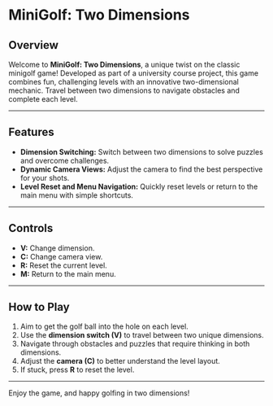 # MiniGolf: Two Dimensions

## Overview
Welcome to **MiniGolf: Two Dimensions**, a unique twist on the classic minigolf game! Developed as part of a university course project, this game combines fun, challenging levels with an innovative two-dimensional mechanic. Travel between two dimensions to navigate obstacles and complete each level.

---

## Features
- **Dimension Switching:** Switch between two dimensions to solve puzzles and overcome challenges.
- **Dynamic Camera Views:** Adjust the camera to find the best perspective for your shots.
- **Level Reset and Menu Navigation:** Quickly reset levels or return to the main menu with simple shortcuts.

---

## Controls
- **V:** Change dimension.
- **C:** Change camera view.
- **R:** Reset the current level.
- **M:** Return to the main menu.

---

## How to Play
1. Aim to get the golf ball into the hole on each level.
2. Use the **dimension switch (V)** to travel between two unique dimensions.
3. Navigate through obstacles and puzzles that require thinking in both dimensions.
4. Adjust the **camera (C)** to better understand the level layout.
5. If stuck, press **R** to reset the level.

---


Enjoy the game, and happy golfing in two dimensions!